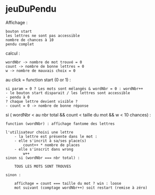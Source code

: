 # jeuDuPendu

Affichage :

    bouton start
    les lettres ne sont pas accessible
    nombre de chances à 10
    pendu complet

calcul :

    wordNbr -> nombre de mot trouvé = 0
    count -> nombre de bonne lettres = 0
    w -> nombre de mauvais choix = 0

au click = function start (0 or 1) :

    si param = 0 ? Les mots sont mélangés & wordNbr = 0 : wordNbr++
    - le bouton start disparait / les lettres sont accessible
    - pendu à 0
    ? chaque lettre devient visible ?
    - count = 0 -> nombre de bonne réponse

si ( wordNbr < au nbr total && count < taille du mot && w < 10 chances) :

    function (wordNbr) : affichage fantome des lettres 
    
    l'utilisateur choisi une lettre
        - la lettre est présente dans le mot :
        - elle s'incrit à sa/ses place(s)
            count++ * nombre de places
        - elle s'inscrit dans wrong
            w++
    sinon si (wordNbr === nbr total) :

        TOUS LES MOTS SONT TROUVES
    
    sinon :

        affichage = count === taille du mot ? win : loose
        mot suivant (comptage wordNbr++) soit restart (remise à zéro)
